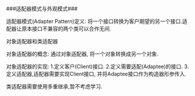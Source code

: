 ###适配器模式与外观模式###

适配器模式(Adapter Pattern)定义:
将一个接口转换为客户期望的另一个接口.适配器让原本接口不兼容的两个类可以合作无间.

对象适配器和类适配器

对象适配器的概念: 通过对象适配器, 将一个对象转换成另一个对象.

对象适配器的实现:
1.定义客户(Client)接口.
2.定义需要适配(Adaptee)的接口.
3.定义适配器,适配器需要实现Client接口, 并将Adaptee接口作为构造器形参传入.

类适配器需要使用多重继承,暂不考虑学习.

